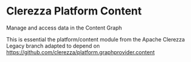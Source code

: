 # Clerezza Platform Content
Manage and access data in the Content Graph

This is essential the platform/content module from the Apache Clerezza Legacy 
branch adapted to depend on https://github.com/clerezza/platform.graphprovider.content
